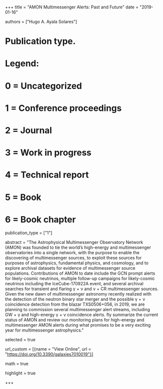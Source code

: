 +++
title = "AMON Multimessenger Alerts: Past and Future"
date = "2019-01-16"

authors = ["Hugo A. Ayala Solares"]

# Publication type.
# Legend:
# 0 = Uncategorized
# 1 = Conference proceedings
# 2 = Journal
# 3 = Work in progress
# 4 = Technical report
# 5 = Book
# 6 = Book chapter
publication_type = ["1"]

abstract = "The Astrophysical Multimessenger Observatory Network (AMON) was founded to tie the world’s high-energy and multimessenger observatories into a single network, with the purpose to enable the discovering of multimessenger sources, to exploit these sources for purposes of astrophysics, fundamental physics, and cosmology, and to explore archival datasets for evidence of multimessenger source populations. Contributions of AMON to date include the GCN prompt alerts for likely-cosmic neutrinos, multiple follow-up campaigns for likely-cosmic neutrinos including the IceCube-170922A event, and several archival searches for transient and flaring γ + ν and ν + CR multimessenger sources. Given the new dawn of multimessenger astronomy recently realized with the detection of the neutron binary star merger and the possible γ + ν coincidence detection from the blazar TXS0506+056, in 2019, we are planning to commission several multimessenger alert streams, including GW + γ and high-energy γ + ν coincidence alerts. fly summarize the current status of AMON and review our monitoring plans for high-energy and multimessenger AMON alerts during what promises to be a very exciting year for multimessenger astrophysics."

selected = true

url_custom = [{name = "View Online", url = "https://doi.org/10.3390/galaxies7010019"}]

math = true

highlight = true

+++
